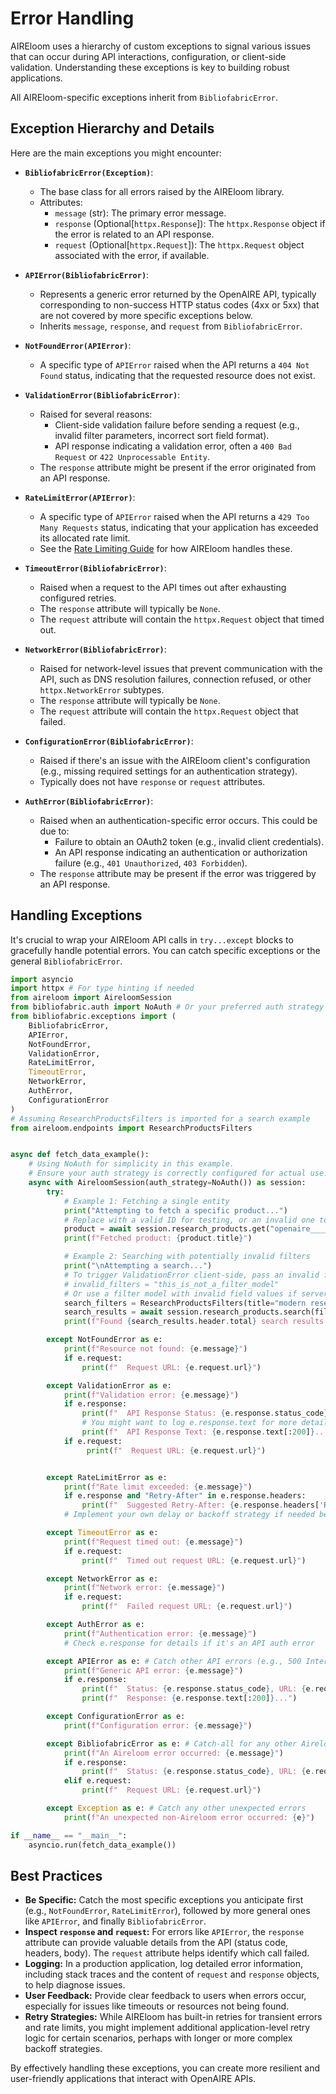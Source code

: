 # Error Handling

AIREloom uses a hierarchy of custom exceptions to signal various issues that can occur during API interactions, configuration, or client-side validation. Understanding these exceptions is key to building robust applications.

All AIREloom-specific exceptions inherit from `BibliofabricError`.

## Exception Hierarchy and Details

Here are the main exceptions you might encounter:

*   **`BibliofabricError(Exception)`**:
    *   The base class for all errors raised by the AIREloom library.
    *   Attributes:
        *   `message` (str): The primary error message.
        *   `response` (Optional[`httpx.Response`]): The `httpx.Response` object if the error is related to an API response.
        *   `request` (Optional[`httpx.Request`]): The `httpx.Request` object associated with the error, if available.

*   **`APIError(BibliofabricError)`**:
    *   Represents a generic error returned by the OpenAIRE API, typically corresponding to non-success HTTP status codes (4xx or 5xx) that are not covered by more specific exceptions below.
    *   Inherits `message`, `response`, and `request` from `BibliofabricError`.

*   **`NotFoundError(APIError)`**:
    *   A specific type of `APIError` raised when the API returns a `404 Not Found` status, indicating that the requested resource does not exist.

*   **`ValidationError(BibliofabricError)`**:
    *   Raised for several reasons:
        *   Client-side validation failure before sending a request (e.g., invalid filter parameters, incorrect sort field format).
        *   API response indicating a validation error, often a `400 Bad Request` or `422 Unprocessable Entity`.
    *   The `response` attribute might be present if the error originated from an API response.

*   **`RateLimitError(APIError)`**:
    *   A specific type of `APIError` raised when the API returns a `429 Too Many Requests` status, indicating that your application has exceeded its allocated rate limit.
    *   See the [Rate Limiting Guide](rate_limiting.md) for how AIREloom handles these.

*   **`TimeoutError(BibliofabricError)`**:
    *   Raised when a request to the API times out after exhausting configured retries.
    *   The `response` attribute will typically be `None`.
    *   The `request` attribute will contain the `httpx.Request` object that timed out.

*   **`NetworkError(BibliofabricError)`**:
    *   Raised for network-level issues that prevent communication with the API, such as DNS resolution failures, connection refused, or other `httpx.NetworkError` subtypes.
    *   The `response` attribute will typically be `None`.
    *   The `request` attribute will contain the `httpx.Request` object that failed.

*   **`ConfigurationError(BibliofabricError)`**:
    *   Raised if there's an issue with the AIREloom client's configuration (e.g., missing required settings for an authentication strategy).
    *   Typically does not have `response` or `request` attributes.

*   **`AuthError(BibliofabricError)`**:
    *   Raised when an authentication-specific error occurs. This could be due to:
        *   Failure to obtain an OAuth2 token (e.g., invalid client credentials).
        *   An API response indicating an authentication or authorization failure (e.g., `401 Unauthorized`, `403 Forbidden`).
    *   The `response` attribute may be present if the error was triggered by an API response.

## Handling Exceptions

It's crucial to wrap your AIREloom API calls in `try...except` blocks to gracefully handle potential errors. You can catch specific exceptions or the general `BibliofabricError`.

```python
import asyncio
import httpx # For type hinting if needed
from aireloom import AireloomSession
from bibliofabric.auth import NoAuth # Or your preferred auth strategy
from bibliofabric.exceptions import (
    BibliofabricError,
    APIError,
    NotFoundError,
    ValidationError,
    RateLimitError,
    TimeoutError,
    NetworkError,
    AuthError,
    ConfigurationError
)
# Assuming ResearchProductsFilters is imported for a search example
from aireloom.endpoints import ResearchProductsFilters


async def fetch_data_example():
    # Using NoAuth for simplicity in this example.
    # Ensure your auth strategy is correctly configured for actual use.
    async with AireloomSession(auth_strategy=NoAuth()) as session:
        try:
            # Example 1: Fetching a single entity
            print("Attempting to fetch a specific product...")
            # Replace with a valid ID for testing, or an invalid one to trigger NotFoundError
            product = await session.research_products.get("openaire____::doi:10.5281/zenodo.7664304")
            print(f"Fetched product: {product.title}")

            # Example 2: Searching with potentially invalid filters
            print("\nAttempting a search...")
            # To trigger ValidationError client-side, pass an invalid filter type:
            # invalid_filters = "this_is_not_a_filter_model"
            # Or use a filter model with invalid field values if server-side validation is targeted
            search_filters = ResearchProductsFilters(title="modern research trends", publicationYear="2023")
            search_results = await session.research_products.search(filters=search_filters, page_size=2)
            print(f"Found {search_results.header.total} search results.")

        except NotFoundError as e:
            print(f"Resource not found: {e.message}")
            if e.request:
                print(f"  Request URL: {e.request.url}")

        except ValidationError as e:
            print(f"Validation error: {e.message}")
            if e.response:
                print(f"  API Response Status: {e.response.status_code}")
                # You might want to log e.response.text for more details from the API
                print(f"  API Response Text: {e.response.text[:200]}...")
            if e.request:
                 print(f"  Request URL: {e.request.url}")


        except RateLimitError as e:
            print(f"Rate limit exceeded: {e.message}")
            if e.response and "Retry-After" in e.response.headers:
                print(f"  Suggested Retry-After: {e.response.headers['Retry-After']} seconds")
            # Implement your own delay or backoff strategy if needed beyond client's retries

        except TimeoutError as e:
            print(f"Request timed out: {e.message}")
            if e.request:
                print(f"  Timed out request URL: {e.request.url}")

        except NetworkError as e:
            print(f"Network error: {e.message}")
            if e.request:
                print(f"  Failed request URL: {e.request.url}")

        except AuthError as e:
            print(f"Authentication error: {e.message}")
            # Check e.response for details if it's an API auth error

        except APIError as e: # Catch other API errors (e.g., 500 Internal Server Error)
            print(f"Generic API error: {e.message}")
            if e.response:
                print(f"  Status: {e.response.status_code}, URL: {e.request.url if e.request else 'N/A'}")
                print(f"  Response: {e.response.text[:200]}...")

        except ConfigurationError as e:
            print(f"Configuration error: {e.message}")

        except BibliofabricError as e: # Catch-all for any other Aireloom specific errors
            print(f"An Aireloom error occurred: {e.message}")
            if e.response:
                print(f"  Status: {e.response.status_code}, URL: {e.request.url if e.request else 'N/A'}")
            elif e.request:
                print(f"  Request URL: {e.request.url}")

        except Exception as e: # Catch any other unexpected errors
            print(f"An unexpected non-Aireloom error occurred: {e}")

if __name__ == "__main__":
    asyncio.run(fetch_data_example())
```

## Best Practices

*   **Be Specific:** Catch the most specific exceptions you anticipate first (e.g., `NotFoundError`, `RateLimitError`), followed by more general ones like `APIError`, and finally `BibliofabricError`.
*   **Inspect `response` and `request`:** For errors like `APIError`, the `response` attribute can provide valuable details from the API (status code, headers, body). The `request` attribute helps identify which call failed.
*   **Logging:** In a production application, log detailed error information, including stack traces and the content of `request` and `response` objects, to help diagnose issues.
*   **User Feedback:** Provide clear feedback to users when errors occur, especially for issues like timeouts or resources not being found.
*   **Retry Strategies:** While AIREloom has built-in retries for transient errors and rate limits, you might implement additional application-level retry logic for certain scenarios, perhaps with longer or more complex backoff strategies.

By effectively handling these exceptions, you can create more resilient and user-friendly applications that interact with OpenAIRE APIs.
